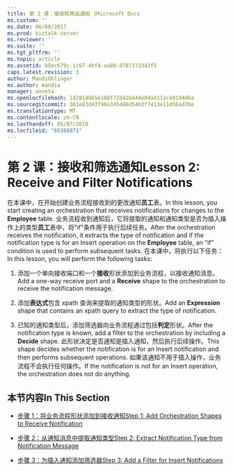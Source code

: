 ```yaml
---
title: 第 2 课：接收和筛选通知 |Microsoft Docs
ms.custom: ''
ms.date: 06/08/2017
ms.prod: biztalk-server
ms.reviewer: ''
ms.suite: ''
ms.tgt_pltfrm: ''
ms.topic: article
ms.assetid: b5ec679c-1c67-4bf4-aa88-0787373343f5
caps.latest.revision: 3
author: MandiOhlinger
ms.author: mandia
manager: anneta
ms.openlocfilehash: 1d2814065e188f72d42b444e04ad11ace0194d6a
ms.sourcegitcommit: 381e83d43796a345488d54b3f7413e11d56ad7be
ms.translationtype: MT
ms.contentlocale: zh-CN
ms.lasthandoff: 05/07/2019
ms.locfileid: "65368871"
---
```

# <a name="lesson-2-receive-and-filter-notifications"></a><span data-ttu-id="1f7de-102">第 2 课：接收和筛选通知</span><span class="sxs-lookup"><span data-stu-id="1f7de-102">Lesson 2: Receive and Filter Notifications</span></span>
<span data-ttu-id="1f7de-103">在本课中，在开始创建业务流程接收到的更改通知**员工**表。</span><span class="sxs-lookup"><span data-stu-id="1f7de-103">In this lesson, you start creating an orchestration that receives notifications for changes to the **Employee** table.</span></span> <span data-ttu-id="1f7de-104">业务流程收到通知后，它将提取的通知和通知类型是否为插入操作上的类型**员工**表中，将"if"条件用于执行后续任务。</span><span class="sxs-lookup"><span data-stu-id="1f7de-104">After the orchestration receives the notification, it extracts the type of notification and if the notification type is for an Insert operation on the **Employee** table, an “if” condition is used to perform subsequent tasks.</span></span> <span data-ttu-id="1f7de-105">在本课中，将执行以下任务：</span><span class="sxs-lookup"><span data-stu-id="1f7de-105">In this lesson, you will perform the following tasks:</span></span>  
  
1.  <span data-ttu-id="1f7de-106">添加一个单向接收端口和一个**接收**形状添加到业务流程，以接收通知消息。</span><span class="sxs-lookup"><span data-stu-id="1f7de-106">Add a one-way receive port and a **Receive** shape to the orchestration to receive the notification message.</span></span>  
  
2.  <span data-ttu-id="1f7de-107">添加**表达式**包含 xpath 查询来提取的通知类型的形状。</span><span class="sxs-lookup"><span data-stu-id="1f7de-107">Add an **Expression** shape that contains an xpath query to extract the type of notification.</span></span>  
  
3.  <span data-ttu-id="1f7de-108">已知的通知类型后，添加筛选器向业务流程通过包括**判定**形状。</span><span class="sxs-lookup"><span data-stu-id="1f7de-108">After the notification type is known, add a filter to the orchestration by including a **Decide** shape.</span></span> <span data-ttu-id="1f7de-109">此形状决定是否通知是插入通知，然后执行后续操作。</span><span class="sxs-lookup"><span data-stu-id="1f7de-109">This shape decides whether the notification is for an Insert notification and then performs subsequent operations.</span></span> <span data-ttu-id="1f7de-110">如果该通知不用于插入操作，业务流程不会执行任何操作。</span><span class="sxs-lookup"><span data-stu-id="1f7de-110">If the notification is not for an Insert operation, the orchestration does not do anything.</span></span>  
  
## <a name="in-this-section"></a><span data-ttu-id="1f7de-111">本节内容</span><span class="sxs-lookup"><span data-stu-id="1f7de-111">In This Section</span></span>  
  
-   [<span data-ttu-id="1f7de-112">步骤 1：将业务流程形状添加到接收通知</span><span class="sxs-lookup"><span data-stu-id="1f7de-112">Step 1: Add Orchestration Shapes to Receive Notification</span></span>](../../adapters-and-accelerators/adapter-sql/step-1-add-orchestration-shapes-to-receive-notification.md)  
  
-   [<span data-ttu-id="1f7de-113">步骤 2：从通知消息中提取通知类型</span><span class="sxs-lookup"><span data-stu-id="1f7de-113">Step 2: Extract Notification Type from Notification Message</span></span>](../../adapters-and-accelerators/adapter-sql/step-2-extract-notification-type-from-notification-message.md)  
  
-   [<span data-ttu-id="1f7de-114">步骤 3：为插入通知添加筛选器</span><span class="sxs-lookup"><span data-stu-id="1f7de-114">Step 3: Add a Filter for Insert Notifications</span></span>](../../adapters-and-accelerators/adapter-sql/step-3-add-a-filter-for-insert-notifications.md)